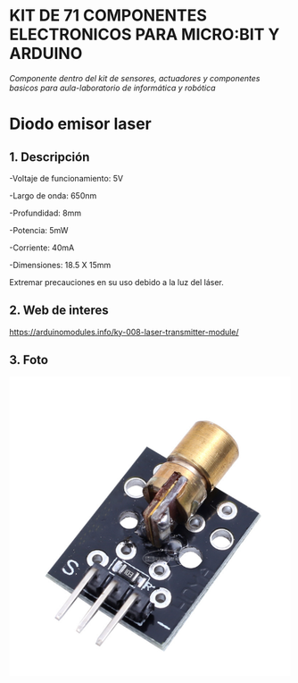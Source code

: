 # **KIT DE 71 COMPONENTES ELECTRONICOS PARA MICRO:BIT Y ARDUINO**
*Componente dentro del kit de sensores, actuadores y componentes basicos para aula-laboratorio de informática y robótica*
# **Diodo emisor laser**
## **1. Descripción**
-Voltaje de funcionamiento: 5V

-Largo de onda: 650nm

-Profundidad: 8mm

-Potencia: 5mW

-Corriente: 40mA

-Dimensiones: 18.5 X 15mm

Extremar precauciones en su uso debido a la luz del láser.
## **2. Web de interes**
https://arduinomodules.info/ky-008-laser-transmitter-module/
## **3. Foto**
![](01_fotos/19-1-ky-008.png)
